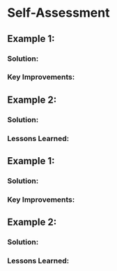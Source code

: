 # Self-Assessment
## Example 1:

### Solution:

### Key Improvements:


   
## Example 2: 

### Solution:



### Lessons Learned:

## Example 1:

### Solution:

### Key Improvements:


   
## Example 2: 

### Solution:



### Lessons Learned:

